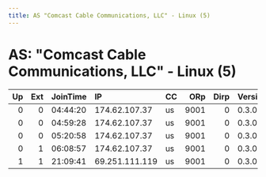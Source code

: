 ```yaml
---
title: AS "Comcast Cable Communications, LLC" - Linux (5)
---
```


# AS: "Comcast Cable Communications, LLC" - Linux (5)

|   Up |   Ext | JoinTime   | IP             | CC   |   ORp |   Dirp | Version   | Contact   | Nickname   |   eFamMembers |
|-----:|------:|:-----------|:---------------|:-----|------:|-------:|:----------|:----------|:-----------|--------------:|
|    0 |     0 | 04:44:20   | 174.62.107.37  | us   |  9001 |      0 | 0.3.0.10  | None      | Unnamed    |             1 |
|    0 |     0 | 04:59:28   | 174.62.107.37  | us   |  9001 |      0 | 0.3.0.10  | None      | Unnamed    |             1 |
|    0 |     0 | 05:20:58   | 174.62.107.37  | us   |  9001 |      0 | 0.3.0.10  | None      | Unnamed    |             1 |
|    0 |     1 | 06:08:57   | 174.62.107.37  | us   |  9001 |      0 | 0.3.0.10  | None      | Unnamed    |             1 |
|    1 |     1 | 21:09:41   | 69.251.111.119 | us   |  9001 |      0 | 0.3.0.9   | None      | Dave       |             1 |
